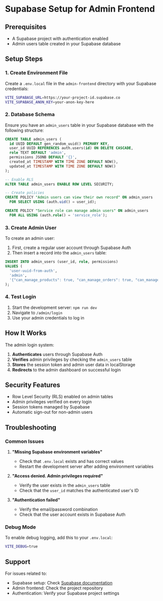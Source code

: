 # Supabase Setup for Admin Frontend

## Prerequisites
- A Supabase project with authentication enabled
- Admin users table created in your Supabase database

## Setup Steps

### 1. Create Environment File
Create a `.env.local` file in the `admin-frontend` directory with your Supabase credentials:

```bash
VITE_SUPABASE_URL=https://your-project-id.supabase.co
VITE_SUPABASE_ANON_KEY=your-anon-key-here
```

### 2. Database Schema
Ensure you have an `admin_users` table in your Supabase database with the following structure:

```sql
CREATE TABLE admin_users (
  id UUID DEFAULT gen_random_uuid() PRIMARY KEY,
  user_id UUID REFERENCES auth.users(id) ON DELETE CASCADE,
  role TEXT DEFAULT 'admin',
  permissions JSONB DEFAULT '{}',
  created_at TIMESTAMP WITH TIME ZONE DEFAULT NOW(),
  updated_at TIMESTAMP WITH TIME ZONE DEFAULT NOW()
);

-- Enable RLS
ALTER TABLE admin_users ENABLE ROW LEVEL SECURITY;

-- Create policies
CREATE POLICY "Admin users can view their own record" ON admin_users
  FOR SELECT USING (auth.uid() = user_id);

CREATE POLICY "Service role can manage admin users" ON admin_users
  FOR ALL USING (auth.role() = 'service_role');
```

### 3. Create Admin User
To create an admin user:

1. First, create a regular user account through Supabase Auth
2. Then insert a record into the `admin_users` table:

```sql
INSERT INTO admin_users (user_id, role, permissions)
VALUES (
  'user-uuid-from-auth', 
  'admin', 
  '{"can_manage_products": true, "can_manage_orders": true, "can_manage_users": true}'
);
```

### 4. Test Login
1. Start the development server: `npm run dev`
2. Navigate to `/admin/login`
3. Use your admin credentials to log in

## How It Works

The admin login system:

1. **Authenticates** users through Supabase Auth
2. **Verifies** admin privileges by checking the `admin_users` table
3. **Stores** the session token and admin user data in localStorage
4. **Redirects** to the admin dashboard on successful login

## Security Features

- Row Level Security (RLS) enabled on admin tables
- Admin privileges verified on every login
- Session tokens managed by Supabase
- Automatic sign-out for non-admin users

## Troubleshooting

### Common Issues

1. **"Missing Supabase environment variables"**
   - Check that `.env.local` exists and has correct values
   - Restart the development server after adding environment variables

2. **"Access denied. Admin privileges required"**
   - Verify the user exists in the `admin_users` table
   - Check that the `user_id` matches the authenticated user's ID

3. **"Authentication failed"**
   - Verify the email/password combination
   - Check that the user account exists in Supabase Auth

### Debug Mode
To enable debug logging, add this to your `.env.local`:

```bash
VITE_DEBUG=true
```

## Support
For issues related to:
- Supabase setup: Check [Supabase documentation](https://supabase.com/docs)
- Admin frontend: Check the project repository
- Authentication: Verify your Supabase project settings
